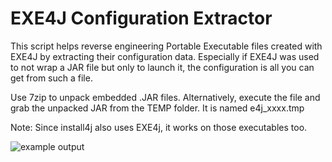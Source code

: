 # EXE4J Configuration Extractor

This script helps reverse engineering Portable Executable files created with EXE4J by extracting their configuration data.
Especially if EXE4J was used to not wrap a JAR file but only to launch it, the configuration is all you can get from such a file.

Use 7zip to unpack embedded .JAR files.
Alternatively, execute the file and grab the unpacked JAR from the TEMP folder. It is named e4j_xxxx.tmp

Note: Since install4j also uses EXE4j, it works on those executables too. 

![example output](https://i.imgur.com/1Ppcfn7.png)

